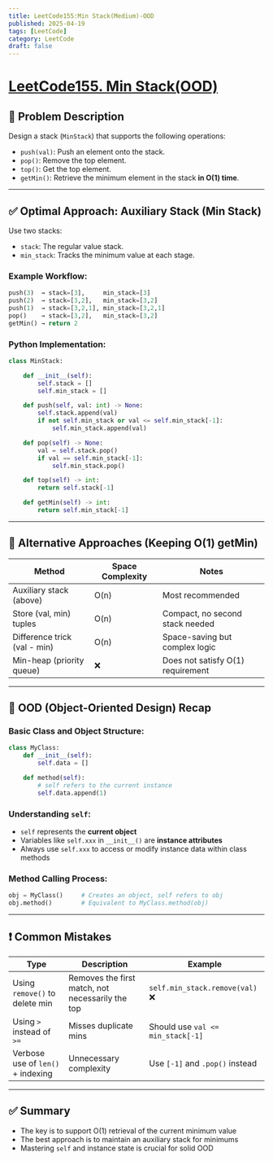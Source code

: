 ```yaml
---
title: LeetCode155:Min Stack(Medium)-OOD
published: 2025-04-19
tags: [LeetCode]
category: LeetCode
draft: false
---
```


# [LeetCode155. Min Stack(OOD)](https://leetcode.com/problems/min-stack/)

## 📌 Problem Description

Design a stack (`MinStack`) that supports the following operations:

- `push(val)`: Push an element onto the stack.
- `pop()`: Remove the top element.
- `top()`: Get the top element.
- `getMin()`: Retrieve the minimum element in the stack **in O(1) time**.

---

## ✅ Optimal Approach: Auxiliary Stack (Min Stack)

Use two stacks:

- `stack`: The regular value stack.
- `min_stack`: Tracks the minimum value at each stage.

### Example Workflow:

```python
push(3)  → stack=[3],     min_stack=[3]
push(2)  → stack=[3,2],   min_stack=[3,2]
push(1)  → stack=[3,2,1], min_stack=[3,2,1]
pop()    → stack=[3,2],   min_stack=[3,2]
getMin() → return 2
```

### Python Implementation:

```python
class MinStack:

    def __init__(self):
        self.stack = []
        self.min_stack = []

    def push(self, val: int) -> None:
        self.stack.append(val)
        if not self.min_stack or val <= self.min_stack[-1]:
            self.min_stack.append(val)

    def pop(self) -> None:
        val = self.stack.pop()
        if val == self.min_stack[-1]:
            self.min_stack.pop()

    def top(self) -> int:
        return self.stack[-1]

    def getMin(self) -> int:
        return self.min_stack[-1]
```

---

## 🧩 Alternative Approaches (Keeping O(1) getMin)

| Method                       | Space Complexity | Notes                             |
| ---------------------------- | ---------------- | --------------------------------- |
| Auxiliary stack (above)      | O(n)             | Most recommended                  |
| Store (val, min) tuples      | O(n)             | Compact, no second stack needed   |
| Difference trick (val - min) | O(n)             | Space-saving but complex logic    |
| Min-heap (priority queue)    | ❌                | Does not satisfy O(1) requirement |

---

## 🧠 OOD (Object-Oriented Design) Recap

### Basic Class and Object Structure:

```python
class MyClass:
    def __init__(self):
        self.data = []

    def method(self):
        # self refers to the current instance
        self.data.append(1)
```

### Understanding `self`:

- `self` represents the **current object**
- Variables like `self.xxx` in `__init__()` are **instance attributes**
- Always use `self.xxx` to access or modify instance data within class methods

### Method Calling Process:

```python
obj = MyClass()     # Creates an object, self refers to obj
obj.method()        # Equivalent to MyClass.method(obj)
```

---

## ❗ Common Mistakes

| Type                              | Description                                      | Example                           |
| --------------------------------- | ------------------------------------------------ | --------------------------------- |
| Using `remove()` to delete min    | Removes the first match, not necessarily the top | `self.min_stack.remove(val)` ❌    |
| Using `>` instead of `>=`         | Misses duplicate mins                            | Should use `val <= min_stack[-1]` |
| Verbose use of `len()` + indexing | Unnecessary complexity                           | Use `[-1]` and `.pop()` instead   |

---

## ✅ Summary

- The key is to support O(1) retrieval of the current minimum value
- The best approach is to maintain an auxiliary stack for minimums
- Mastering `self` and instance state is crucial for solid OOD
